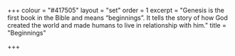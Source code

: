 +++
colour = "#417505"
layout = "set"
order = 1
excerpt = "Genesis is the first book in the Bible and means “beginnings”. It tells the story of how God created the world and made humans to live in relationship with him."
title = "Beginnings"

+++
